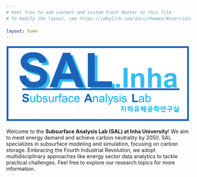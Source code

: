 ```yaml
---
# Feel free to add content and custom Front Matter to this file.
# To modify the layout, see https://jekyllrb.com/docs/themes/#overriding-theme-defaults

layout: home
---
```


![Lab Logo](./miscellaneous_images/LabLogo.png?raw=true "lab logo") 


Welcome to the **Subsurface Analysis Lab (SAL) at Inha University**! We aim to meet energy demand and achieve carbon neutrality by 2050. SAL specializes in subsurface modeling and simulation, focusing on carbon storage. Embracing the Fourth Industrial Revolution, we adopt multidisciplinary approaches like energy sector data analytics to tackle practical challenges. Feel free to explore our research topics for more information.